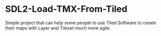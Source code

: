 # SDL2-Load-TMX-From-Tiled
Simple project that can help some people to use Tiled Software to create their maps with Layer and Tileset much more agile.
